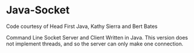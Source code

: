 # Java-Socket

Code courtesy of Head First Java, Kathy Sierra and Bert Bates

Command Line Socket Server and Client Written in Java. This version does not implement threads, and so the server can only make one connection.
